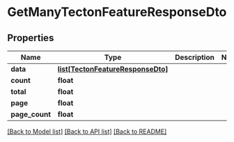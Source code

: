 # GetManyTectonFeatureResponseDto

## Properties
Name | Type | Description | Notes
------------ | ------------- | ------------- | -------------
**data** | [**list[TectonFeatureResponseDto]**](TectonFeatureResponseDto.md) |  | 
**count** | **float** |  | 
**total** | **float** |  | 
**page** | **float** |  | 
**page_count** | **float** |  | 

[[Back to Model list]](../README.md#documentation-for-models) [[Back to API list]](../README.md#documentation-for-api-endpoints) [[Back to README]](../README.md)

